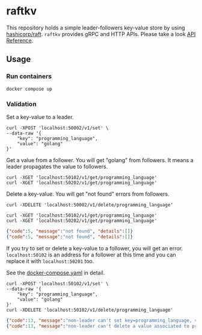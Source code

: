 # raftkv

This repository holds a simple leader-followers key-value store by using [hashicorp/raft](https://github.com/hashicorp/raft).
`raftkv` provides gRPC and HTTP APIs. Please take a look [API Reference](./proto/v1/README.md).

## Usage

### Run containers

```shell
docker compose up
```

### Validation

Set a key-value to a leader.

```shell
curl -XPOST 'localhost:50002/v1/set' \
--data-raw '{
    "key": "programming_language",
    "value": "golang"
}'
```

Get a value from a follower.
You will get "golang" from followers. It means a leader propagates the value to followers.

```shell
curl -XGET 'localhost:50102/v1/get/programming_language'
curl -XGET 'localhost:50202/v1/get/programming_language'
```

Delete a key-value.
You will get "not found" errors from followers.

```shell
curl -XDELETE 'localhost:50002/v1/delete/programming_language'
```

```shell
curl -XGET 'localhost:50102/v1/get/programming_language'
curl -XGET 'localhost:50202/v1/get/programming_language'
```

```json
{"code":5, "message":"not found", "details":[]}
{"code":5, "message":"not found", "details":[]}
```

If you try to set or delete a key-value to a follower, you will get an error.
`localhost:50102` is an address for a follower at this time and you can replace it with `localhost:50201` too.

See the [docker-compose.yaml](./docker-compose.yaml) in detail.

```shell
curl -XPOST 'localhost:50102/v1/set' \
--data-raw '{
    "key": "programming_language",
    "value": "golang"
}'
curl -XDELETE 'localhost:50102/v1/delete/programming_language'
```

```json
{"code":13, "message":"non-leader can't set key=programming_language, value=golang", "details":[]}
{"code":13, "message":"non-leader can't delete a value associated to programming_language", "details":[]}
```

